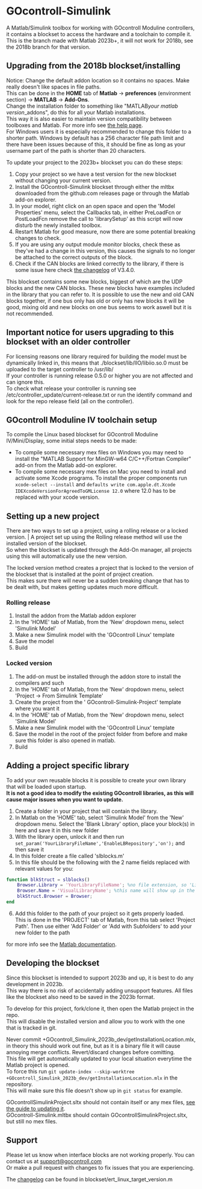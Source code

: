 # GOcontroll-Simulink
A Matlab/Simulink toolbox for working with GOcontroll Moduline controllers, it contains a blockset to access the hardware and a toolchain to compile it.  
This is the branch made with Matlab 2023b+, it will not work for 2018b, see the 2018b branch for that version.

## Upgrading from the 2018b blockset/installing

Notice: Change the default addon location so it contains no spaces. Make really doesn't like spaces in file paths.  
This can be done in the **HOME** tab of **Matlab** -> **preferences** (environment section) -> **MATLAB** -> **Add-Ons**.  
Change the installation folder to something like "MATLAB*your matlab version*_addons", do this for all your Matlab installations.  
This way it is also easier to maintain version compatibility between toolboxes and Matlab. For more info see [the help page](https://nl.mathworks.com/help/matlab/matlab_env/get-add-ons.html).  
For Windows users it is especially recommended to change this folder to a shorter path. Windows by default has a 256 character file path limit and there have been issues because of this, it should be fine as long as your username part of the path is shorter than 20 characters.  

To update your project to the 2023b+ blockset you can do these steps:
1. Copy your project so we have a test version for the new blockset without changing your current version.
2. Install the GOcontroll-Simulink blockset through either the mltbx downloaded from the github.com releases page or through the Matlab add-on explorer.
3. In your model, right click on an open space and open the 'Model Properties' menu, select the Callbacks tab, in either PreLoadFcn or PostLoadFcn remove the call to 'librarySetup' as this script will now disturb the newly installed toolbox.
4. Restart Matlab for good measure, now there are some potential breaking changes to check.
5. If you are using any output module monitor blocks, check these as they've had a change in this version, this causes the signals to no longer be attached to the correct outputs of the block.
6. Check if the CAN blocks are linked correctly to the library, if there is some issue here check [the changelog](blockset/ert_linux_target_version.m) of V3.4.0.

This blockset contains some new blocks, biggest of which are the UDP blocks and the new CAN blocks. These new blocks have examples included in the library that you can refer to. It is possible to use the new and old CAN blocks together, if one bus only has old or only has new blocks it will be good, mixing old and new blocks on one bus seems to work aswell but it is not recommended.

## Important notice for users upgrading to this blockset with an older controller

For licensing reasons one library required for building the model must be dynamically linked in, this means that ./blockset/lib/IIO/libiio.so.0 must be uploaded to the target controller to /usr/lib/  
If your controller is running release 0.5.0 or higher you are not affected and can ignore this.  
To check what release your controller is running see /etc/controller_update/current-release.txt or run the identify command and look for the repo release field (all on the controller).

## GOcontroll Moduline IV toolchain setup

To compile the Linux based blockset for GOcontroll Moduline IV/Mini/Display, some initial steps needs to be made:
- To compile some necessary mex files on Windows you may need to install the "MATLAB Support for MinGW-w64 C/C++/Fortran Compiler" add-on from the Matlab add-on explorer.
- To compile some necessary mex files on Mac you need to install and activate some Xcode programs. To install the proper components run `xcode-select --install` and `defaults write com.apple.dt.Xcode IDEXcodeVersionForAgreedToGMLicense 12.0` where 12.0 has to be replaced with your xcode version.

## Setting up a new project
There are two ways to set up a project, using a rolling release or a locked version.  |
A project set up using the Rolling release method will use the installed version of the blockset.  
So when the blockset is updated through the Add-On manager, all projects using this will automatically use the new version.  
  
The locked version method creates a project that is locked to the version of the blockset that is installed at the point of project creation.  
This makes sure there will never be a sudden breaking change that has to be dealt with, but makes getting updates much more difficult.

### Rolling release
1. Install the addon from the Matlab addon explorer
2. In the 'HOME' tab of Matlab, from the 'New' dropdown menu, select 'Simulink Model'
3. Make a new Simulink model with the 'GOcontroll Linux' template
4. Save the model
5. Build

### Locked version
1. The add-on must be installed through the addon store to install the compilers and such
2. In the 'HOME' tab of Matlab, from the 'New' dropdown menu, select 'Project -> From Simulink Template'
3. Create the project from the ' GOcontroll-Simulink-Project' template where you want it
4. In the 'HOME' tab of Matlab, from the 'New' dropdown menu, select 'Simulink Model'
5. Make a new Simulink model with the 'GOcontroll Linux' template
6. Save the model in the root of the project folder from before and make sure this folder is also opened in matlab.
7. Build

## Adding a project specific library

To add your own reusable blocks it is possible to create your own library that will be loaded upon startup.  
**It is not a good idea to modify the existing GOcontroll libraries, as this will cause major issues when you want to update.**
1. Create a folder in your project that will contain the library.
2. In Matlab on the 'HOME' tab, select 'Simulink Model' from the 'New' dropdown menu. Select the 'Blank Library' option, place your block(s) in here and save it in this new folder
3. With the library open, unlock it and then run `set_param('YourLibraryFileName','EnableLBRepository','on');` and then save it
4. In this folder create a file called 'slblocks.m'
5. In this file should be the following with the 2 name fields replaced with relevant values for you:
```matlab
function blkStruct = slblocks()
	Browser.Library = 'YourLibraryFileName'; %no file extension, so 'Library.mdl' would be 'Library'
	Browser.Name = 'VisualLibraryName'; %this name will show up in the Library Browser
	blkStruct.Browser = Browser;
end
```
6. Add this folder to the path of your project so it gets properly loaded. This is done in the 'PROJECT' tab of Matlab, from this tab select 'Project Path'. Then use either 'Add Folder' or 'Add with Subfolders' to add your new folder to the path

for more info see the [Matlab documentation](https://nl.mathworks.com/help/simulink/ug/adding-libraries-to-the-library-browser.html).

## Developing the blockset

Since this blockset is intended to support 2023b and up, it is best to do any development in 2023b.  
This way there is no risk of accidentally adding unsupport features. All files like the blockset also need to be saved in the 2023b format.  

To develop for this project, fork/clone it, then open the Matlab project in the repo.  
This will disable the installed version and allow you to work with the one that is tracked in git.

Never commit +GOcontroll_Simulink_2023b_dev/getInstallationLocation.mlx, in theory this should work out fine, but as it is a binary file it will cause annoying merge conflicts. Revert/discard changes before comitting.  
This file will get automatically updated to your local situation everytime the Matlab project is opened.  
To force this run `git update-index --skip-worktree +GOcontroll_Simulink_2023b_dev/getInstallationLocation.mlx` in the repository.  
This will make sure this file doesn't show up in `git status` for example.

GOcontrollSimulinkProject.sltx should not contain itself or any mex files, [see the guide to updating it](/updating_project_template.md).  
GOcontroll-Simulink.mltbx should contain GOcontrollSimulinkProject.sltx, but still no mex files.

## Support

Please let us know when interface blocks are not working properly. You can contact us at support@gocontroll.com  
Or make a pull request with changes to fix issues that you are experiencing.

The [changelog](/blockset/ert_linux_target_version.m) can be found in blockset/ert_linux_target_version.m